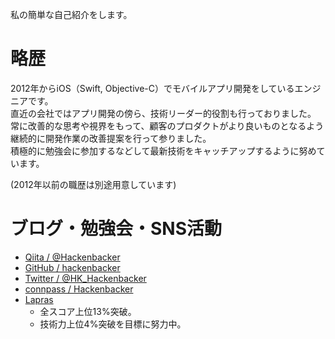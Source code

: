 私の簡単な自己紹介をします。

# 略歴

2012年からiOS（Swift, Objective-C）でモバイルアプリ開発をしているエンジニアです。<br>
直近の会社ではアプリ開発の傍ら、技術リーダー的役割も行っておりました。<br>
常に改善的な思考や視界をもって、顧客のプロダクトがより良いものとなるよう継続的に開発作業の改善提案を行って参りました。<br>
積極的に勉強会に参加するなどして最新技術をキャッチアップするように努めています。

(2012年以前の職歴は別途用意しています)

# ブログ・勉強会・SNS活動

* [Qiita / @Hackenbacker](https://qiita.com/Hackenbacker)
* [GitHub / hackenbacker](https://github.com/hackenbacker)
* [Twitter / @HK_Hackenbacker](https://twitter.com/HK_Hackenbacker)
* [connpass / Hackenbacker](https://connpass.com/user/Hackenbacker/)
* [Lapras](https://lapras.com/public/M1HCDFA)
  * 全スコア上位13%突破。
  * 技術力上位4%突破を目標に努力中。